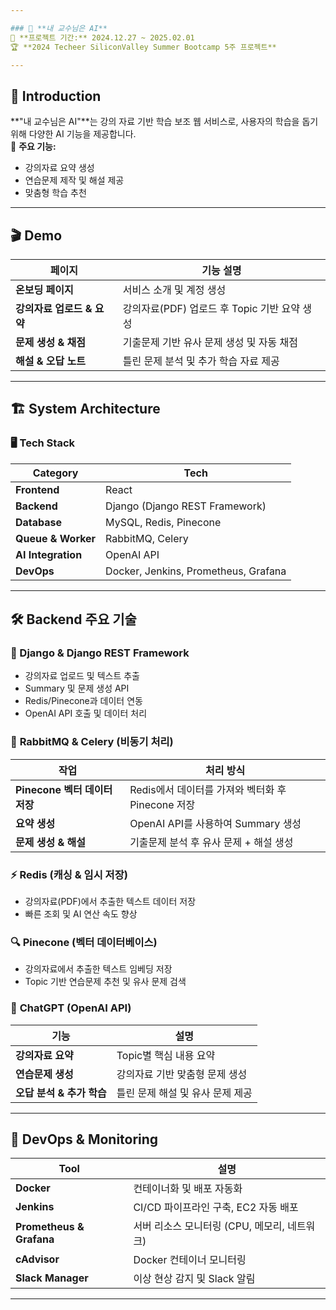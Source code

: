 ```yaml
---

### 📌 **내 교수님은 AI**  
📅 **프로젝트 기간:** 2024.12.27 ~ 2025.02.01  
🏆 **2024 Techeer SiliconValley Summer Bootcamp 5주 프로젝트**  

---
```


## 🚀 Introduction  
**"내 교수님은 AI"**는 강의 자료 기반 학습 보조 웹 서비스로, 사용자의 학습을 돕기 위해 다양한 AI 기능을 제공합니다.  
📌 **주요 기능:**  
- 강의자료 요약 생성  
- 연습문제 제작 및 해설 제공  
- 맞춤형 학습 추천  

---

## 🎬 Demo  

| 페이지 | 기능 설명 |
|--------|---------------------------------------------|
| **온보딩 페이지** | 서비스 소개 및 계정 생성 |
| **강의자료 업로드 & 요약** | 강의자료(PDF) 업로드 후 Topic 기반 요약 생성 |
| **문제 생성 & 채점** | 기출문제 기반 유사 문제 생성 및 자동 채점 |
| **해설 & 오답 노트** | 틀린 문제 분석 및 추가 학습 자료 제공 |

---

## 🏗 **System Architecture**  

### 🖥 **Tech Stack**  

| **Category** | **Tech** |
|-------------|---------|
| **Frontend** | React |
| **Backend** | Django (Django REST Framework) |
| **Database** | MySQL, Redis, Pinecone |
| **Queue & Worker** | RabbitMQ, Celery |
| **AI Integration** | OpenAI API |
| **DevOps** | Docker, Jenkins, Prometheus, Grafana |

---

## 🛠 **Backend 주요 기술**  

### 🎯 Django & Django REST Framework  
- 강의자료 업로드 및 텍스트 추출  
- Summary 및 문제 생성 API  
- Redis/Pinecone과 데이터 연동  
- OpenAI API 호출 및 데이터 처리  

### 🔄 **RabbitMQ & Celery** (비동기 처리)  
| **작업** | **처리 방식** |
|----------|--------------------------------------|
| **Pinecone 벡터 데이터 저장** | Redis에서 데이터를 가져와 벡터화 후 Pinecone 저장 |
| **요약 생성** | OpenAI API를 사용하여 Summary 생성 |
| **문제 생성 & 해설** | 기출문제 분석 후 유사 문제 + 해설 생성 |

### ⚡ **Redis** (캐싱 & 임시 저장)  
- 강의자료(PDF)에서 추출한 텍스트 데이터 저장  
- 빠른 조회 및 AI 연산 속도 향상  

### 🔍 **Pinecone** (벡터 데이터베이스)  
- 강의자료에서 추출한 텍스트 임베딩 저장  
- Topic 기반 연습문제 추천 및 유사 문제 검색  

### 🧠 **ChatGPT (OpenAI API)**  
| **기능** | **설명** |
|---------|---------|
| **강의자료 요약** | Topic별 핵심 내용 요약 |
| **연습문제 생성** | 강의자료 기반 맞춤형 문제 생성 |
| **오답 분석 & 추가 학습** | 틀린 문제 해설 및 유사 문제 제공 |

---

## 🚀 **DevOps & Monitoring**  

| **Tool** | **설명** |
|---------|--------------------------------------|
| **Docker** | 컨테이너화 및 배포 자동화 |
| **Jenkins** | CI/CD 파이프라인 구축, EC2 자동 배포 |
| **Prometheus & Grafana** | 서버 리소스 모니터링 (CPU, 메모리, 네트워크) |
| **cAdvisor** | Docker 컨테이너 모니터링 |
| **Slack Manager** | 이상 현상 감지 및 Slack 알림 |

---
